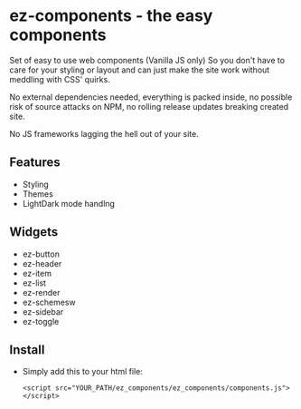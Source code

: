 ez-components - the easy components
==================================
Set of easy to use web components (Vanilla JS only)
So you don't have to care for your styling or layout and can just make the site work without meddling with CSS' quirks.

No external dependencies needed, everything is packed inside, no possible risk of source attacks on NPM, 
no rolling release updates breaking created site.

No JS frameworks lagging the hell out of your site.


Features
---------------
- Styling
- Themes
- LightDark mode handlng

Widgets
---------------
- ez-button
- ez-header
- ez-item
- ez-list
- ez-render
- ez-schemesw
- ez-sidebar
- ez-toggle

Install
---------------
- Simply add this to your html file:
  ```
  <script src="YOUR_PATH/ez_components/ez_components/components.js"></script>
  ```
